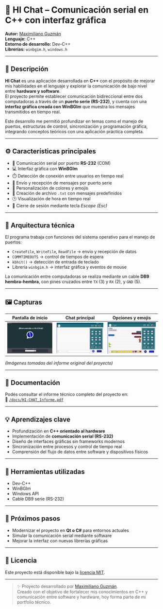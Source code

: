 # 💬 HI Chat – Comunicación serial en C++ con interfaz gráfica

**Autor:** [Maximiliano Guzmán](https://www.linkedin.com/in/maximiliano-guzm%C3%A1n-bb3392174)  
**Lenguaje:** C++  
**Entorno de desarrollo:** Dev-C++  
**Librerías:** `winbgim.h`, `windows.h`

---

## 🧩 Descripción

**HI Chat** es una aplicación desarrollada en **C++** con el propósito de mejorar mis habilidades en el lenguaje y explorar la comunicación de bajo nivel entre **hardware y software**.  
El proyecto permite establecer comunicación bidireccional entre dos computadoras a través de un **puerto serie (RS-232)**, y cuenta con una **interfaz gráfica creada con WinBGIm** que muestra los mensajes transmitidos en tiempo real.  

Este desarrollo me permitió profundizar en temas como el manejo de puertos, estructuras de control, sincronización y programación gráfica, integrando conceptos teóricos con una aplicación práctica completa.

---

## ⚙️ Características principales

- 🔌 Comunicación serial por puerto **RS-232** (COM)
- 💻 Interfaz gráfica con **WinBGIm**
- ⏱️ Detección de conexión entre usuarios en tiempo real
- 📝 Envío y recepción de mensajes por puerto serie
- 🎨 Personalización de colores y emojis
- 📁 Creación de archivo `.txt` con mensajes predefinidos
- 🕒 Visualización de hora en tiempo real
- 🚪 Cierre de sesión mediante tecla *Escape (Esc)*

---

## 🧱 Arquitectura técnica

El programa trabaja con funciones del sistema operativo para el manejo de puertos:

- `CreateFile`, `WriteFile`, `ReadFile` → envío y recepción de datos  
- `COMMTIMEOUTS` → control de tiempos de espera  
- `kbhit()` → detección de entrada de teclado  
- Librería `winbgim.h` → interfaz gráfica y eventos de mouse  

La comunicación entre computadoras se realiza mediante un cable **DB9 hembra-hembra**, con pines cruzados entre `TX` (3) y `RX` (2), y `GND` (5).

---

## 🖼️ Capturas

| Pantalla de inicio | Chat principal | Opciones y emojis |
|--------------------|----------------|-------------------|
| ![Bienvenida](assets/interfaz_bienvenida.JPG) | ![Chat principal](assets/chat_principal.JPG) | ![Opciones](assets/emojis.JPG) |

*(Imágenes tomadas del informe original del proyecto)*

---

## 🧾 Documentación

Podés consultar el informe técnico completo del proyecto en:  
📄 [`/docs/HI-CHAT_Informe.pdf`](docs/HI-CHAT_Informe.pdf)

---

## 💡 Aprendizajes clave

- Profundización en **C++ orientado al hardware**  
- Implementación de **comunicación serial (RS-232)**  
- Diseño de interfaces gráficas sin frameworks modernos  
- Sincronización entre procesos y control de tiempo real  
- Comprensión del flujo de datos entre software y dispositivos físicos  

---

## 🧰 Herramientas utilizadas

- Dev-C++  
- WinBGIm  
- Windows API  
- Cable DB9 serie (RS-232)

---

## 🔮 Próximos pasos

- Modernizar el proyecto en **Qt o C#** para entornos actuales  
- Simular la comunicación serial mediante software  
- Mejorar la interfaz con nuevas librerías gráficas  

---

## 🪪 Licencia

Este proyecto está disponible bajo la [licencia MIT](LICENSE).

---

> ✨ Proyecto desarrollado por [Maximiliano Guzmán]([https://www.linkedin.com/in/maxiguzman17](https://www.linkedin.com/in/maximiliano-guzm%C3%A1n-bb3392174)).  
> Creado con el objetivo de fortalecer mis conocimientos en C++ y comunicación entre software y hardware, hoy forma parte de mi portfolio técnico.
